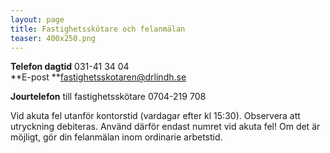 ```yaml
---
layout: page
title: Fastighetsskötare och felanmälan
teaser: 400x250.png
---
```

**Telefon dagtid** 031-41 34 04 \
**E-post **fastighetsskotaren@drlindh.se

**Jourtelefon** till fastighetsskötare 0704-219 708

Vid akuta fel utanför kontorstid (vardagar efter kl 15:30). Observera att utryckning debiteras. Använd därför endast numret vid akuta fel! Om det är möjligt, gör din felanmälan inom ordinarie arbetstid.
